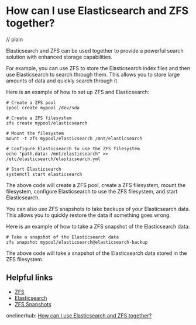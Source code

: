 # How can I use Elasticsearch and ZFS together?
// plain

Elasticsearch and ZFS can be used together to provide a powerful search solution with enhanced storage capabilities.

For example, you can use ZFS to store the Elasticsearch index files and then use Elasticsearch to search through them. This allows you to store large amounts of data and quickly search through it.

Here is an example of how to set up ZFS and Elasticsearch:

```
# Create a ZFS pool
zpool create mypool /dev/sda

# Create a ZFS filesystem
zfs create mypool/elasticsearch

# Mount the filesystem
mount -t zfs mypool/elasticsearch /mnt/elasticsearch

# Configure Elasticsearch to use the ZFS filesystem
echo "path.data: /mnt/elasticsearch" >> /etc/elasticsearch/elasticsearch.yml

# Start Elasticsearch
systemctl start elasticsearch
```

The above code will create a ZFS pool, create a ZFS filesystem, mount the filesystem, configure Elasticsearch to use the ZFS filesystem, and start Elasticsearch.

You can also use ZFS snapshots to take backups of your Elasticsearch data. This allows you to quickly restore the data if something goes wrong.

Here is an example of how to take a ZFS snapshot of the Elasticsearch data:

```
# Take a snapshot of the Elasticsearch data
zfs snapshot mypool/elasticsearch@elasticsearch-backup
```

The above code will take a snapshot of the Elasticsearch data stored in the ZFS filesystem.

## Helpful links

- [ZFS](https://en.wikipedia.org/wiki/ZFS)
- [Elasticsearch](https://www.elastic.co/products/elasticsearch)
- [ZFS Snapshots](https://www.freebsd.org/doc/handbook/zfs-snapshots.html)

onelinerhub: [How can I use Elasticsearch and ZFS together?](https://onelinerhub.com/elasticsearch/how-can-i-use-elasticsearch-and-zfs-together)